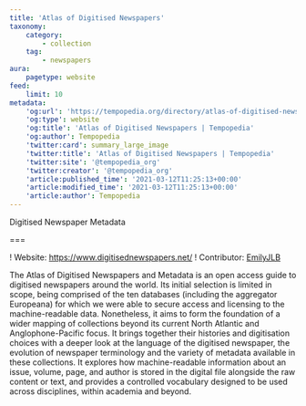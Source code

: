 ```yaml
---
title: 'Atlas of Digitised Newspapers'
taxonomy:
    category:
        - collection
    tag:
        - newspapers
aura:
    pagetype: website
feed:
    limit: 10
metadata:
    'og:url': 'https://tempopedia.org/directory/atlas-of-digitised-newspapers'
    'og:type': website
    'og:title': 'Atlas of Digitised Newspapers | Tempopedia'
    'og:author': Tempopedia
    'twitter:card': summary_large_image
    'twitter:title': 'Atlas of Digitised Newspapers | Tempopedia'
    'twitter:site': '@tempopedia_org'
    'twitter:creator': '@tempopedia_org'
    'article:published_time': '2021-03-12T11:25:13+00:00'
    'article:modified_time': '2021-03-12T11:25:13+00:00'
    'article:author': Tempopedia
---
```


Digitised Newspaper Metadata

===

! Website: https://www.digitisednewspapers.net/
! Contributor: [EmilyJLB](https://twitter.com/EmilyJLB)

The Atlas of Digitised Newspapers and Metadata is an open access guide to digitised newspapers around the world. Its initial selection is limited in scope, being comprised of the ten databases (including the aggregator Europeana) for which we were able to secure access and licensing to the machine-readable data. Nonetheless, it aims to form the foundation of a wider mapping of collections beyond its current North Atlantic and Anglophone-Pacific focus. It brings together their histories and digitisation choices with a deeper look at the language of the digitised newspaper, the evolution of newspaper terminology and the variety of metadata available in these collections. It explores how machine-readable information about an issue, volume, page, and author is stored in the digital file alongside the raw content or text, and provides a controlled vocabulary designed to be used across disciplines, within academia and beyond.